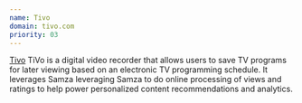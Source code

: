 ```yaml
---
name: Tivo
domain: tivo.com
priority: 03
---
```

<!--
   Licensed to the Apache Software Foundation (ASF) under one or more
   contributor license agreements.  See the NOTICE file distributed with
   this work for additional information regarding copyright ownership.
   The ASF licenses this file to You under the Apache License, Version 2.0
   (the "License"); you may not use this file except in compliance with
   the License.  You may obtain a copy of the License at

       http://www.apache.org/licenses/LICENSE-2.0

   Unless required by applicable law or agreed to in writing, software
   distributed under the License is distributed on an "AS IS" BASIS,
   WITHOUT WARRANTIES OR CONDITIONS OF ANY KIND, either express or implied.
   See the License for the specific language governing permissions and
   limitations under the License.
-->

<a class="external-link" href="www.tivo.com" rel="nofollow">Tivo</a> TiVo is a digital video recorder that allows users to save TV programs for later viewing based on an electronic TV programming schedule. It leverages Samza leveraging Samza to do online processing of views and ratings to help power personalized content recommendations and analytics.
